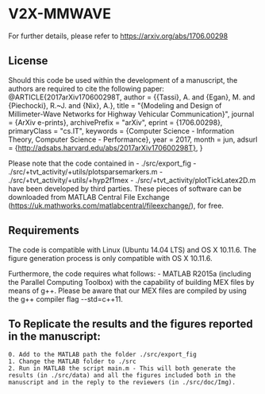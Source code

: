 # V2X-MMWAVE

For further details, please refer to https://arxiv.org/abs/1706.00298

License
-------
Should this code be used within the development of a manuscript, the authors are required to cite the following paper:
    @ARTICLE{2017arXiv170600298T,
        author = {{Tassi}, A. and {Egan}, M. and {Piechocki}, R.~J. and {Nix}, A.},
        title = "{Modeling and Design of Millimeter-Wave Networks for Highway Vehicular Communication}",
        journal = {ArXiv e-prints},
        archivePrefix = "arXiv",
        eprint = {1706.00298},
        primaryClass = "cs.IT",
        keywords = {Computer Science - Information Theory, Computer Science - Performance},
        year = 2017,
        month = jun,
        adsurl = {http://adsabs.harvard.edu/abs/2017arXiv170600298T},
    }

Please note that the code contained in
    - ./src/export_fig
    - ./src/+tvt_activity/+utils/plotsparsemarkers.m
    - ./src/+tvt_activity/+utils/+hyp2f1mex
    - ./src/+tvt_activity/plotTickLatex2D.m
have been developed by third parties. These pieces of software can be downloaded from MATLAB Central File Exchange (https://uk.mathworks.com/matlabcentral/fileexchange/), for free.


Requirements
------------
The code is compatible with Linux (Ubuntu 14.04 LTS) and OS X 10.11.6. The figure generation process is only compatible with OS X 10.11.6.

Furthermore, the code requires what follows:
    - MATLAB R2015a (including the Parallel Computing Toolbox) with the capability of building MEX files by means of g++. Please be aware that our MEX files are compiled by using the g++ compiler flag --std=c++11.


To Replicate the results and the figures reported in the manuscript:
-------------------------------------------------------------
    0. Add to the MATLAB path the folder ./src/export_fig
    1. Change the MATLAB folder to ./src
    2. Run in MATLAB the script main.m - This will both generate the results (in ./src/data) and all the figures included both in the manuscript and in the reply to the reviewers (in ./src/doc/Img). 
